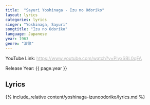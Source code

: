 ```yaml
---
title:  "Sayuri Yoshinaga - Izu no Odoriko"
layout: lyrics
categories: lyrics
singer: "Yoshinaga, Sayuri"
songtitle: "Izu no Odoriko"
language: Japanese
year: 1963
genre: "演歌"
---
```


<div class="info-box">
    <p>YouTube Link: <a style="color: #b8b8b8" href="https://www.youtube.com/watch?v=PlyxSBL0qFA"> https://www.youtube.com/watch?v=PlyxSBL0qFA</a></p>
    <p>Release Year: {{ page.year }}</p>
</div>


## Lyrics
{% include_relative content/yoshinaga-izunoodoriko/lyrics.md %}